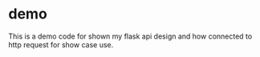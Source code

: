 # demo
This is a demo code for shown my flask api design and how connected to http request for show case use.
